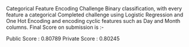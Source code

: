 Categorical Feature Encoding Challenge
Binary classification, with every feature a categorical
Completed challenge using Logistic Regression and One Hot Encoding and encoding cyclic features such as Day and Month columns.
Final Score on submission is :-

Public Score : 0.80789
Private Score : 0.80245

